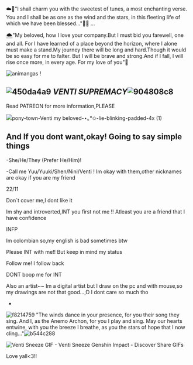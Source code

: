 ☁️🍃"I shall charm you with the sweetest of tunes, a most enchanting verse. You and I shall be as one as the wind and the stars, in this fleeting life of which we have been blessed..."💐💖
...

🌨️"My beloved, how I love your company.But I must bid you farewell, one and all. For I have learned of a place beyond the horizon, where I alone must make a stand.My journey there will be long and hard.Though it would be so easy for me to falter. But I will be brave and strong.And if I fall, I will rise once more, in every age. For my love of you"🥀





![animangas !](https://github.com/Ventis-spouse/Ventis-spouse/assets/154030415/5c410336-9664-4fc4-88b7-eda824e23a6d)






![450da4a9](https://github.com/Ventis-spouse/Ventis-spouse/assets/154030415/cdc140e3-c803-41ee-a27a-48296cfb1c92)
  ***VENTI SUPREMACY***![904808c8](https://github.com/Ventis-spouse/Ventis-spouse/assets/154030415/ea21c244-2623-4ff3-bfa4-2d1ebc9644e3)
  -

  
  Read PATREON for more information,PLEASE

  ![pony-town-_Venti my beloved_-⋆｡°✩-lie-blinking-padded-4x (1)](https://github.com/Ventis-spouse/Ventis-spouse/assets/154030415/c57b11a8-e6b7-4e11-bdd9-6a165c23fba1)


  And If you dont want,okay! Going to say simple things
  -
 -She/He/They (Prefer He/Him)! 
 
 -Call me Yuu/Yuuki/Shen/Nini/Venti ! Im okay with them,other nicknames are okay if you are my friend
 
 22/11
 
Don´t cover me,I dont like it

Im shy and introverted,INT you first not me !! Atleast you are a friend that I have confidence

INFP

 Im colombian so,my english is bad sometimes btw

 Please INT with me!! But keep in mind my status

 Follow me! I follow back
 
 DONT boop me for INT

 Also an artist~~ Im a digital artist but I draw on the pc and with mouse,so my drawings are not that good...;D I dont care so much tho
 


 -

![f8214759](https://github.com/Ventis-spouse/Ventis-spouse/assets/154030415/77a3251b-e74d-4e07-a213-f1a007ad17cb)
 "The winds dance in your presence, for you their song they sing.
And I, as the Anemo Archon, for you I play and sing.
May our hearts entwine, with you the breeze I breathe, as you the stars of hope that I now cling..."![b544c288](https://github.com/Ventis-spouse/Ventis-spouse/assets/154030415/b73c3d81-b8e4-453b-b3a6-2c874eea1289)




![Venti Sneeze GIF - Venti Sneeze Genshin Impact - Discover   Share GIFs](https://github.com/Ventis-spouse/Ventis-spouse/assets/154030415/f1076f2d-aa71-4fc3-a2e8-cff895a1519e)

Love yall<3!!



